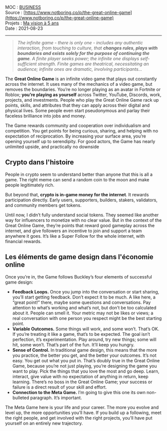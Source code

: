 MOC : [BUSINESS](https://notes.eliottmeunier.com/3+GARDEN/Notes/BUSINESS)  
Source : [https://www.notboring.co/p/the-great-online-game](https://www.notboring.co/p/the-great-online-game)  
Projets : [Ma vision à 5 ans](https://notes.eliottmeunier.com/Ma+vision+%C3%A0+5+ans)  
Date : 2021-08-23

---

> _The infinite game - there is only one - includes any authentic interaction, from touching to culture, that **changes rules, plays with boundaries and exists solely for the purpose of continuing the game**. A finite player seeks power; the infinite one displays self-sufficient strength. Finite games are theatrical, necessitating an audience; infinite ones are dramatic, involving participants..._

The **Great Online Game** is an infinite video game that plays out constantly across the internet. It uses many of the mechanics of a video game, but removes the boundaries. You’re no longer playing as an avatar in Fortnite or Roblox; **you’re playing as yourself** across Twitter, YouTube, Discords, work, projects, and investments. People who play the Great Online Game rack up points, skills, and attributes that they can apply across their digital and physical lives. Some people even start pseudonymous and parlay their faceless brilliance into jobs and money. 

The Game rewards community and cooperation over individualism and competition. You get points for being curious, sharing, and helping with no expectation of reciprocation. By increasing your surface area, you’re opening yourself up to serendipity. For good actors, the Game has nearly unlimited upside, and practically no downside

## Crypto dans l'histoire

People in crypto seem to understand better than anyone that this is all a game. The right meme can send a random coin to the moon and make people legitimately rich.

But beyond that, **crypto is in-game money for the internet**. It rewards participation directly. Early users, supporters, builders, stakers, validators, and community members get tokens. 

Until now, I didn’t fully understand social tokens. They seemed like another way for influencers to monetize with no clear value. But in the context of the Great Online Game, they’re points that reward good gameplay across the internet, and give followers an incentive to join and support a team anywhere it goes. It’s like a Super Follow for the whole internet, with financial rewards.

## Les éléments de game design dans l'économie online

Once you’re in, the Game follows Buckley’s four elements of successful game design: 

- **Feedback Loops.** Once you jump into the conversation or start sharing, you’ll start getting feedback. Don’t expect it to be much. A like here, a “great point!” there, maybe some questions and conversations. Pay attention to what’s working and what’s not, but don’t be too calculated about it. People can smell it. Your metric may not be likes or views; a real conversation with one person you respect might be the best starting point. 
- **Variable Outcomes.** Some things will work, and some won’t. That’s OK. If you’re treating it like a game, that’s to be expected. The goal isn’t perfection, it’s experimentation. Play around, try new things; some will hit, some won’t. That’s part of the fun. It’ll keep you hungry. 
- **Sense of Control.** In traditional game design, this means that the more you practice, the better you get, and the better your outcomes. It’s not easy. You get out what you put in. That’s doubly true in the Great Online Game, because you’re not just playing, you’re designing the game you want to play. Pick the things that you love the most and go deep. Learn, interact, give value with no expectation of anything in return, keep learning. There’s no boss in the Great Online Game; your success or failure is a direct result of your skill and effort. 
- **Connection to the Meta Game.** I’m going to give this one its own non-bulleted paragraph. It’s important.  

The Meta Game here is your life and your career. The more you evolve and level up, the more opportunities you’ll have. If you build up a following, meet the right people, and get involved with the right projects, you’ll have put yourself on an entirely new trajectory.
